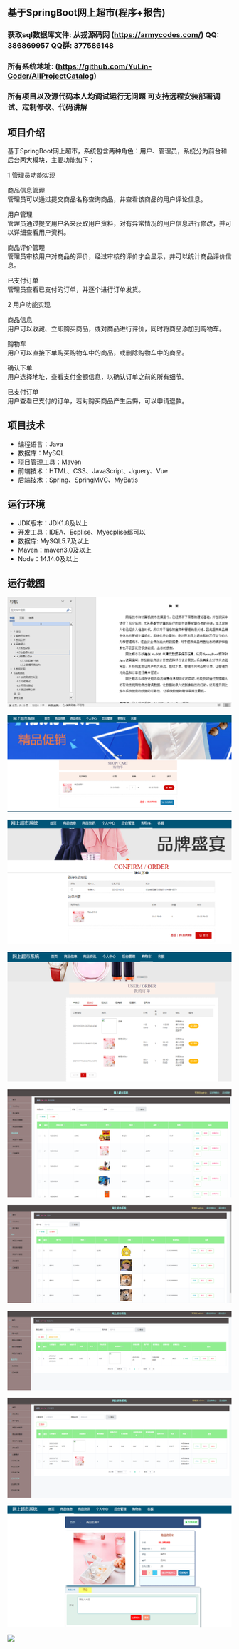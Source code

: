 ## 基于SpringBoot网上超市(程序+报告)

###  获取sql数据库文件: 从戎源码网 (https://armycodes.com/) QQ: 386869957 QQ群: 377586148
###  所有系统地址: (https://github.com/YuLin-Coder/AllProjectCatalog) 
###  所有项目以及源代码本人均调试运行无问题 可支持远程安装部署调试、定制修改、代码讲解

## 项目介绍
基于SpringBoot网上超市，系统包含两种角色：用户、管理员，系统分为前台和后台两大模块，主要功能如下：


1 管理员功能实现

商品信息管理  
管理员可以通过提交商品名称查询商品，并查看该商品的用户评论信息。  

用户管理  
管理员通过提交用户名来获取用户资料，对有异常情况的用户信息进行修改，并可以详细查看用户资料。  

商品评价管理  
管理员审核用户对商品的评价，经过审核的评价才会显示，并可以统计商品评价信息。  

已支付订单  
管理员查看已支付的订单，并逐个进行订单发货。  

2 用户功能实现

商品信息  
用户可以收藏、立即购买商品，或对商品进行评价，同时将商品添加到购物车。  

购物车  
用户可以直接下单购买购物车中的商品，或删除购物车中的商品。  

确认下单  
用户选择地址，查看支付金额信息，以确认订单之前的所有细节。  

已支付订单  
用户查看已支付的订单，若对购买商品产生后悔，可以申请退款。

## 项目技术
- 编程语言：Java
- 数据库：MySQL
- 项目管理工具：Maven
- 前端技术：HTML、CSS、JavaScript、Jquery、Vue
- 后端技术：Spring、SpringMVC、MyBatis

## 运行环境
- JDK版本：JDK1.8及以上
- 开发工具：IDEA、Ecplise、Myecplise都可以
- 数据库: MySQL5.7及以上
- Maven：maven3.0及以上
- Node：14.14.0及以上

## 运行截图
![](screenshot/1.png)

![](screenshot/2.png)

![](screenshot/3.png)

![](screenshot/4.png)

![](screenshot/5.png)

![](screenshot/6.png)

![](screenshot/7.png)

![](screenshot/8.png)

![](screenshot/9.png)

![](screenshot/10.png)